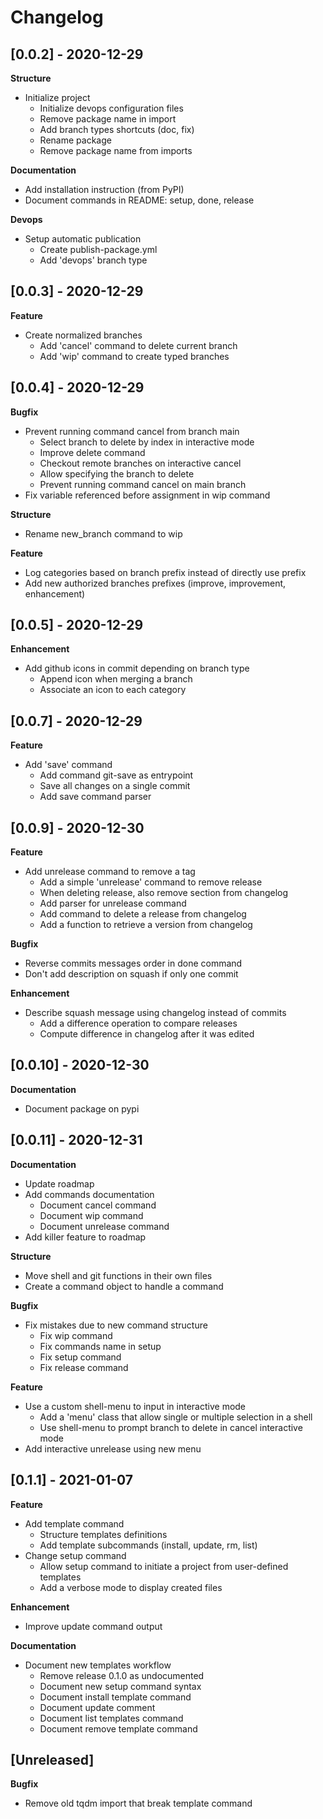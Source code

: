 # Changelog

## [0.0.2] - 2020-12-29

**Structure**

- Initialize project
	- Initialize devops configuration files
	- Remove package name in import
	- Add branch types shortcuts (doc, fix)
	- Rename package
	- Remove package name from imports

**Documentation**

- Add installation instruction (from PyPI)
- Document commands in README: setup, done, release

**Devops**

- Setup automatic publication
	- Create publish-package.yml
	- Add 'devops' branch type

## [0.0.3] - 2020-12-29

**Feature**

- Create normalized branches
	- Add 'cancel' command to delete current branch
	- Add 'wip' command to create typed branches

## [0.0.4] - 2020-12-29

**Bugfix**

- Prevent running command cancel from branch main
	- Select branch to delete by index in interactive mode
	- Improve delete command
	- Checkout remote branches on interactive cancel
	- Allow specifying the branch to delete
	- Prevent running command cancel on main branch
- Fix variable referenced before assignment in wip command

**Structure**

- Rename new_branch command to wip

**Feature**

- Log categories based on branch prefix instead of directly use prefix
- Add new authorized branches prefixes (improve, improvement, enhancement)

## [0.0.5] - 2020-12-29

**Enhancement**

- Add github icons in commit depending on branch type
	- Append icon when merging a branch
	- Associate an icon to each category

## [0.0.7] - 2020-12-29

**Feature**

- Add 'save' command
	- Add command git-save as entrypoint
	- Save all changes on a single commit
	- Add save command parser

## [0.0.9] - 2020-12-30

**Feature**

- Add unrelease command to remove a tag
	- Add a simple 'unrelease' command to remove release
	- When deleting release, also remove section from changelog
	- Add parser for unrelease command
	- Add command to delete a release from changelog
	- Add a function to retrieve a version from changelog

**Bugfix**

- Reverse commits messages order in done command
- Don't add description on squash if only one commit

**Enhancement**

- Describe squash message using changelog instead of commits
	- Add a difference operation to compare releases
	- Compute difference in changelog after it was edited

## [0.0.10] - 2020-12-30

**Documentation**

- Document package on pypi

## [0.0.11] - 2020-12-31

**Documentation**

- Update roadmap
- Add commands documentation
	- Document cancel command
	- Document wip command
	- Document unrelease command
- Add killer feature to roadmap

**Structure**

- Move shell and git functions in their own files
- Create a command object to handle a command

**Bugfix**

- Fix mistakes due to new command structure
	- Fix wip command
	- Fix commands name in setup
	- Fix setup command
	- Fix release command

**Feature**

- Use a custom shell-menu to input in interactive mode
	- Add a 'menu' class that allow single or multiple selection in a shell
	- Use shell-menu to prompt branch to delete in cancel interactive mode
- Add interactive unrelease using new menu

## [0.1.1] - 2021-01-07

**Feature**

- Add template command
	- Structure templates definitions
	- Add template subcommands (install, update, rm, list)
- Change setup command
	- Allow setup command to initiate a project from user-defined templates
	- Add a verbose mode to display created files

**Enhancement**

- Improve update command output

**Documentation**

- Document new templates workflow
	- Remove release 0.1.0 as undocumented
	- Document new setup command syntax
	- Document install template command
	- Document update comment
	- Document list templates command
	- Document remove template command

## [Unreleased]

**Bugfix**

- Remove old tqdm import that break template command

